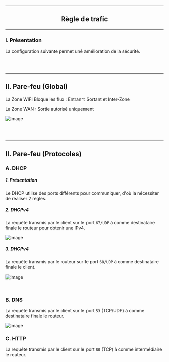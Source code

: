 --------------------------------------------------------------------------------------------------------------
## <p align='center'> Règle de trafic </p>
--------------------------------------------------------------------------------------------------------------
### I. Présentation
La configuration suivante permet unê amélioration de la sécurité.

<br />
<br />

--------------------------------------------------------------------------------------------------------------
## II. Pare-feu (Global)
La Zone WIFI Bloque les flux : Entran^t Sortant et Inter-Zone

La Zone WAN : Sortie autorisé uniquement

![image](https://github.com/user-attachments/assets/67b67988-40e9-4a27-9db7-c609c9bae739)


<br />
<br />

--------------------------------------------------------------------------------------------------------------
## II. Pare-feu (Protocoles)
### A. DHCP
##### 1. Présentation
Le DHCP utilise des ports différents pour communiquer, d'où la nécessiter de réaliser 2 règles.

##### 2. DHCPv4
La requête transmis par le client sur le port `67/UDP` à comme destinataire finale le routeur pour obtenir une IPv4.

![image](https://github.com/user-attachments/assets/7c76f1c3-c926-4171-8cdc-bf05486f5c22)


##### 3. DHCPv4
La requête transmis par le routeur sur le port `68/UDP` à comme destinataire finale le client.

![image](https://github.com/user-attachments/assets/12be971e-96f0-4ef1-830a-420adf900f95)

<br />

### B. DNS
La requête transmis par le client sur le port `53` (TCP/UDP) à comme destinataire finale le routeur.

![image](https://github.com/user-attachments/assets/ab5335b1-3527-4bb0-ac61-67ba3ff8a9a9)

### C. HTTP
La requête transmis par le client sur le port `80` (TCP) à comme intermédiaire le routeur.



